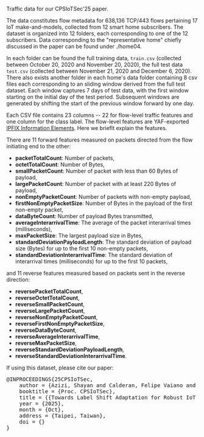 Traffic data for our CPSIoTSec'25 paper.

The data constitutes flow metadata for 638,136 TCP/443 flows pertaining 17 IoT make-and-models, collected from 12 smart home subscribers. The dataset is organized into 12 folders, each corresponding to one of the 12 subscribers. Data corresponding to the "representative home" chiefly discussed in the paper can be found under ./home04. 

In each folder can be found the full training data, ``train.csv`` (collected between October 20, 2020 and November 20, 2020), the full test data ``test.csv`` (collected between November 21, 2020 and December 6, 2020). There also exists another folder in each home's data folder containing 8 csv files each corresponding to an sliding window derived from the full test dataset. Each window captures 7 days of test data, with the first window starting on the initial day of the test period. Subsequent windows are generated by shifting the start of the previous window forward by one day.

Each CSV file contains 23 columns -- 22 for flow-level traffic features and one column for the class label. The flow-level features are YAF-exported [IPFIX Information Elements](https://tools.netsa.cert.org/yaf/docs.html#yaf-3-rec-tmpl). Here we brieflt explain the features.  

There are 11 forward features measured on packets directed from the flow initiating end to the other:
- **packetTotalCount**: Number of packets,
- **octetTotalCount**: Number of Bytes,
- **smallPacketCount**: Number of packet with less than 60 Bytes of payload,
- **largePacketCount**: Number of packet with at least 220 Bytes of payload,
- **nonEmptyPacketCount**: Number of packets with non-empty payload,
- **firstNonEmptyPacketSize**: Number of Bytes in the payload of the first non-empty packet,
- **dataByteCount**: Number of payload Bytes transmitted,
- **averageInterarrivalTime**: The average of the packet interarrival times (milliseconds),
- **maxPacketSize**: The largest payload size in Bytes,
- **standardDeviationPayloadLength**: The standard deviation of payload size (Bytes) for up to the first 10 non-empty packets,
- **standardDeviationInterarrivalTime**: The standard deviation of interarrival times (milliseconds) for up to the first 10 packets,

and 11 reverse features measured based on packets sent in the reverse direction:
- **reversePacketTotalCount**,
- **reverseOctetTotalCount**,
- **reverseSmallPacketCount**,
- **reverseLargePacketCount**,
- **reverseNonEmptyPacketCount**,
- **reverseFirstNonEmptyPacketSize**,
- **reverseDataByteCount**,
- **reverseAverageInterarrivalTime**,
- **reverseMaxPacketSize**,
- **reverseStandardDeviationPayloadLength**,
- **reverseStandardDeviationInterarrivalTime**.


If using this dataset, please cite our paper:
<pre>
@INPROCEEDINGS{25CPSIoTSec,
    author = {Azizi, Shayan and Calderan, Felipe Vaiano and Okui, Norihiro and Nakahara, Masataka and Kubota, Ayumu and Quiles, Marcos G. and Batista, Gustavo and Habibi Gharakheili, Hassan},
    booktitle = {Proc. CPSIoTSec},
    title = {{Towards Label Shift Adaptation for Robust IoT Device Identification}},
    year = {2025},
    month = {Oct},
    address = {Taipei, Taiwan},
    doi = {}
}